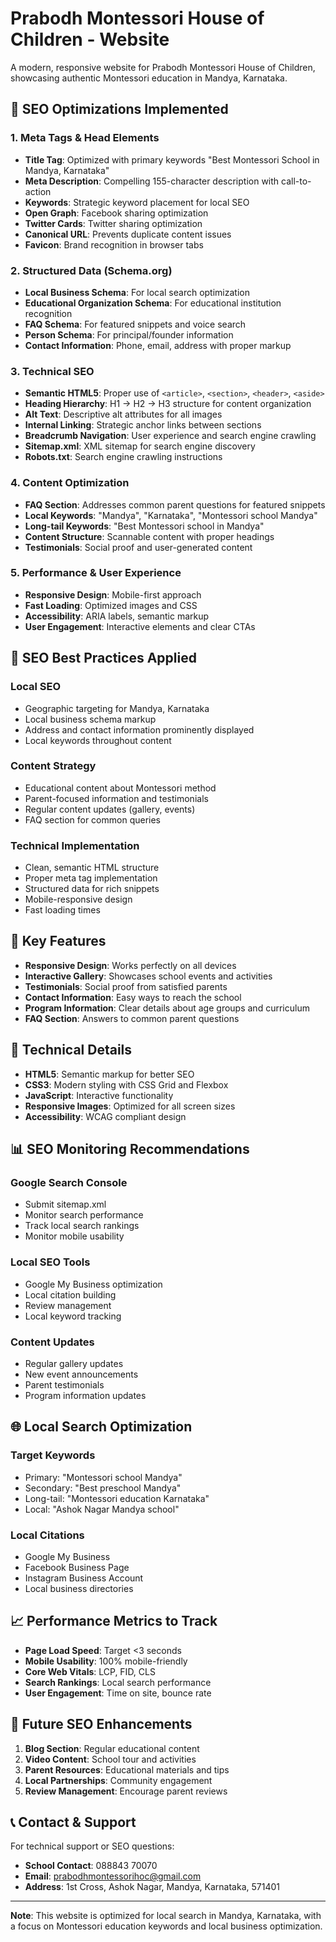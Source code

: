 # Prabodh Montessori House of Children - Website

A modern, responsive website for Prabodh Montessori House of Children, showcasing authentic Montessori education in Mandya, Karnataka.

## 🌟 SEO Optimizations Implemented

### 1. **Meta Tags & Head Elements**
- **Title Tag**: Optimized with primary keywords "Best Montessori School in Mandya, Karnataka"
- **Meta Description**: Compelling 155-character description with call-to-action
- **Keywords**: Strategic keyword placement for local SEO
- **Open Graph**: Facebook sharing optimization
- **Twitter Cards**: Twitter sharing optimization
- **Canonical URL**: Prevents duplicate content issues
- **Favicon**: Brand recognition in browser tabs

### 2. **Structured Data (Schema.org)**
- **Local Business Schema**: For local search optimization
- **Educational Organization Schema**: For educational institution recognition
- **FAQ Schema**: For featured snippets and voice search
- **Person Schema**: For principal/founder information
- **Contact Information**: Phone, email, address with proper markup

### 3. **Technical SEO**
- **Semantic HTML5**: Proper use of `<article>`, `<section>`, `<header>`, `<aside>`
- **Heading Hierarchy**: H1 → H2 → H3 structure for content organization
- **Alt Text**: Descriptive alt attributes for all images
- **Internal Linking**: Strategic anchor links between sections
- **Breadcrumb Navigation**: User experience and search engine crawling
- **Sitemap.xml**: XML sitemap for search engine discovery
- **Robots.txt**: Search engine crawling instructions

### 4. **Content Optimization**
- **FAQ Section**: Addresses common parent questions for featured snippets
- **Local Keywords**: "Mandya", "Karnataka", "Montessori school Mandya"
- **Long-tail Keywords**: "Best Montessori school in Mandya"
- **Content Structure**: Scannable content with proper headings
- **Testimonials**: Social proof and user-generated content

### 5. **Performance & User Experience**
- **Responsive Design**: Mobile-first approach
- **Fast Loading**: Optimized images and CSS
- **Accessibility**: ARIA labels, semantic markup
- **User Engagement**: Interactive elements and clear CTAs

## 🚀 SEO Best Practices Applied

### **Local SEO**
- Geographic targeting for Mandya, Karnataka
- Local business schema markup
- Address and contact information prominently displayed
- Local keywords throughout content

### **Content Strategy**
- Educational content about Montessori method
- Parent-focused information and testimonials
- Regular content updates (gallery, events)
- FAQ section for common queries

### **Technical Implementation**
- Clean, semantic HTML structure
- Proper meta tag implementation
- Structured data for rich snippets
- Mobile-responsive design
- Fast loading times

## 📱 Key Features

- **Responsive Design**: Works perfectly on all devices
- **Interactive Gallery**: Showcases school events and activities
- **Testimonials**: Social proof from satisfied parents
- **Contact Information**: Easy ways to reach the school
- **Program Information**: Clear details about age groups and curriculum
- **FAQ Section**: Answers to common parent questions

## 🔧 Technical Details

- **HTML5**: Semantic markup for better SEO
- **CSS3**: Modern styling with CSS Grid and Flexbox
- **JavaScript**: Interactive functionality
- **Responsive Images**: Optimized for all screen sizes
- **Accessibility**: WCAG compliant design

## 📊 SEO Monitoring Recommendations

### **Google Search Console**
- Submit sitemap.xml
- Monitor search performance
- Track local search rankings
- Monitor mobile usability

### **Local SEO Tools**
- Google My Business optimization
- Local citation building
- Review management
- Local keyword tracking

### **Content Updates**
- Regular gallery updates
- New event announcements
- Parent testimonials
- Program information updates

## 🌐 Local Search Optimization

### **Target Keywords**
- Primary: "Montessori school Mandya"
- Secondary: "Best preschool Mandya"
- Long-tail: "Montessori education Karnataka"
- Local: "Ashok Nagar Mandya school"

### **Local Citations**
- Google My Business
- Facebook Business Page
- Instagram Business Account
- Local business directories

## 📈 Performance Metrics to Track

- **Page Load Speed**: Target <3 seconds
- **Mobile Usability**: 100% mobile-friendly
- **Core Web Vitals**: LCP, FID, CLS
- **Search Rankings**: Local search performance
- **User Engagement**: Time on site, bounce rate

## 🎯 Future SEO Enhancements

1. **Blog Section**: Regular educational content
2. **Video Content**: School tour and activities
3. **Parent Resources**: Educational materials and tips
4. **Local Partnerships**: Community engagement
5. **Review Management**: Encourage parent reviews

## 📞 Contact & Support

For technical support or SEO questions:
- **School Contact**: 088843 70070
- **Email**: prabodhmontessorihoc@gmail.com
- **Address**: 1st Cross, Ashok Nagar, Mandya, Karnataka, 571401

---

**Note**: This website is optimized for local search in Mandya, Karnataka, with a focus on Montessori education keywords and local business optimization. 
